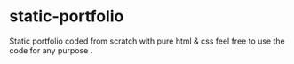 # static-portfolio


Static portfolio coded from scratch with pure html & css 
feel free to use the code for any purpose .
